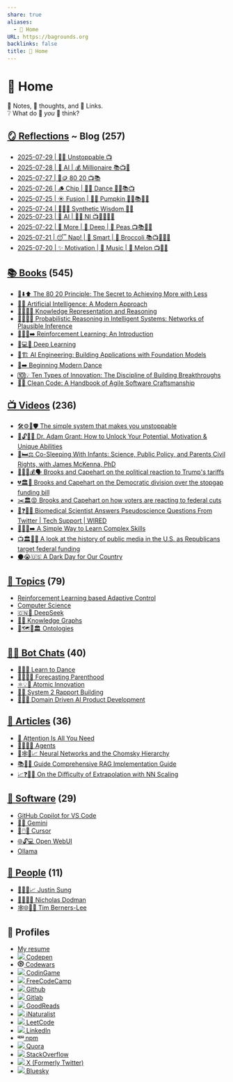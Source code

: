 ```yaml
---
share: true
aliases:
  - 🏡 Home
URL: https://bagrounds.org
backlinks: false
title: 🏡 Home
---
```

# 🏡 Home  
📑 Notes, 💭 thoughts, and 🔗 Links.  
❔ What do 🫵 _you_ 🤔 think?  
  
## [🪞 Reflections](./reflections/index.md) ~ Blog (257)  
- [2025-07-29 | 🚫🛑 Unstoppable 📺](./reflections/2025-07-29.md)  
- [2025-07-28 | 🤖 AI | 💰 Millionaire 📚📺📄](./reflections/2025-07-28.md)  
- [2025-07-27 | 🤏🪙 80 20 📺📚](./reflections/2025-07-27.md)  
- [2025-07-26 | 🪵 Chip | 💃🏼 Dance 🤖💬📚📺](./reflections/2025-07-26.md)  
- [2025-07-25 | ☀️ Fusion | 🍑🎃 Pumpkin 🤖💬📚👶🏼](./reflections/2025-07-25.md)  
- [2025-07-24 | 🤖🧙‍♂️ Synthetic Wisdom 🤖💬](./reflections/2025-07-24.md)  
- [2025-07-23 | 🤖 AI | 👶🏼 NI 📺📄🥇👶🏼](./reflections/2025-07-23.md)  
- [2025-07-22 | 🚀 More | 🤿 Deep | 🫛 Peas 📺📚👶🏼](./reflections/2025-07-22.md)  
- [2025-07-21 | 😴 Nap! | 🧠 Smart | 🥦 Broccoli 📚📺📰👶🏼](./reflections/2025-07-21.md)  
- [2025-07-20 | ✨ Motivation | 🎹 Music | 🍉 Melon 📺👶🏼](./reflections/2025-07-20.md)  
  
  
## [📚 Books](./books/index.md) (545)  
- [💯⬇️⬆️ The 80 20 Principle: The Secret to Achieving More with Less](./books/the-80-20-principle-the-secret-to-achieving-more-with-less.md)  
- [🤖🧠 Artificial Intelligence: A Modern Approach](./books/artificial-intelligence-a-modern-approach.md)  
- [🧠🔗🤔💡 Knowledge Representation and Reasoning](./books/knowledge-representation-and-reasoning.md)  
- [🎲🧮🧠🤖 Probabilistic Reasoning in Intelligent Systems: Networks of Plausible Inference](./books/probabilistic-reasoning-in-intelligent-systems.md)  
- [🤖➕🧠➡️ Reinforcement Learning: An Introduction](./books/reinforcement-learning-an-introduction.md)  
- [🧠💻🤖 Deep Learning](./books/deep-learning.md)  
- [🤖🏗️ AI Engineering: Building Applications with Foundation Models](./books/ai-engineering-building-applications-with-foundation-models.md)  
- [💃➡️ Beginning Modern Dance](./books/beginning-modern-dance.md)  
- [🔟💡 Ten Types of Innovation: The Discipline of Building Breakthroughs](./books/ten-types-of-innovation-the-discipline-of-building-breakthroughs.md)  
- [🧼💾 Clean Code: A Handbook of Agile Software Craftsmanship](./books/clean-code.md)  
  
  
## [📺 Videos](./videos/index.md) (236)  
- [🛠️⚙️🚀🛡️ The simple system that makes you unstoppable](./videos/the-simple-system-that-makes-you-unstoppable.md)  
- [🔑🔓🚀🌟 Dr. Adam Grant: How to Unlock Your Potential, Motivation & Unique Abilities](./videos/dr-adam-grant-how-to-unlock-your-potential-motivation-and-unique-abilities.md)  
- [👶🛏️⚖️ Co-Sleeping With Infants: Science, Public Policy, and Parents Civil Rights, with James McKenna, PhD](./videos/co-sleeping-with-infants-science-public-policy-and-parents-civil-rights-with-james-mckenna-phd.md)  
- [👨‍💼🛑💰🗣️ Brooks and Capehart on the political reaction to Trump's tariffs](./videos/brooks-and-capehart-on-the-political-reaction-to-trumps-tariffs.md)  
- [💔🏛️💸 Brooks and Capehart on the Democratic division over the stopgap funding bill](./videos/brooks-and-capehart-on-the-democratic-division-over-the-stopgap-funding-bill.md)  
- [✂️🏛️😡 Brooks and Capehart on how voters are reacting to federal cuts](./videos/brooks-and-capehart-on-how-voters-are-reacting-to-federal-cuts.md)  
- [🧫❓❌📱 Biomedical Scientist Answers Pseudoscience Questions From Twitter | Tech Support | WIRED](./videos/biomedical-scientist-answers-pseudoscience-questions-from-twitter-tech-support-wired.md)  
- [👶🧩🧠➡️ A Simple Way to Learn Complex Skills](./videos/a-simple-way-to-learn-complex-skills.md)  
- [📺🏛️💸🎯 A look at the history of public media in the U.S. as Republicans target federal funding](./videos/a-look-at-the-history-of-public-media-in-the-us-as-republicans-target-federal-funding.md)  
- [⚫😭🇺🇸 A Dark Day for Our Country](./videos/a-dark-day-for-our-country.md)  
  
  
## [🌌 Topics](./topics/index.md) (79)  
- [Reinforcement Learning based Adaptive Control](./topics/reinforcement-learning-based-adaptive-control.md)  
- [Computer Science](./topics/computer-science.md)  
- [🇨🇳🤖 DeepSeek](./topics/deepseek.md)  
- [🧠🌐 Knowledge Graphs](./topics/knowledge-graphs.md)  
- [🌳🗺️🔗🏛️ Ontologies](./topics/ontologies.md)  
  
  
## [🤖💬 Bot Chats](./bot-chats/index.md) (40)  
- [💃🕺🎶 Learn to Dance](./bot-chats/learn-to-dance.md)  
- [🤰⏰👶🔮 Forecasting Parenthood](./bot-chats/forecasting-parenthood.md)  
- [⚛️💡🚀 Atomic Innovation](./bot-chats/atomic-innovation.md)  
- [🧠🤝 System 2 Rapport Building](./bot-chats/system-2-rapport-building.md)  
- [🧩🏢🤖 Domain Driven AI Product Development](./bot-chats/domain-driven-ai-product-development.md)  
  
  
## [📄  Articles](./articles/index.md) (36)  
- [👀 Attention Is All You Need](./articles/attention-is-all-you-need.md)  
- [🕵️‍♀️💼👥 Agents](./articles/agents.md)  
- [🧠🕸️📜📈 Neural Networks and the Chomsky Hierarchy](./articles/neural-networks-and-the-chomsky-hierarchy.md)  
- [📚🧩🤖 Guide Comprehensive RAG Implementation Guide](./articles/comprehensive-rag-implementation-guide.md)  
- [📈❓📏🤖 On the Difficulty of Extrapolation with NN Scaling](./articles/on-the-difficulty-of-extrapolation-with-nn-scaling.md)  
  
  
## [💾 Software](./software/index.md) (29)  
- [GitHub Copilot for VS Code](./software/github-copilot-for-vs-code.md)  
- [🤖♊ Gemini](./software/gemini.md)  
- [🤖🖱️📍 Cursor](./software/cursor.md)  
- [🌐🔓💻 Open WebUI](./software/open-webui.md)  
- [Ollama](./software/ollama.md)  
  
  
## [👥 People](./people/index.md) (11)  
- [🧠👨‍🎓📈 Justin Sung](./people/justin-sung.md)  
- [🐕‍🦺🧠🐾 Nicholas Dodman](./people/nicholas-dodman.md)  
- [🕸️🌐👨‍💻 Tim Berners-Lee](./people/tim-berners-lee.md)  
  
  
## 🔗 Profiles  
- [My resume](./topics/my-resume.md)  
- <a href="http://codepen.io/bagrounds"><img style="height:1em; margin:0;" src="https://simpleicons.org/icons/codepen.svg"/> Codepen</a>  
- <a href="http://www.codewars.com/users/bagrounds"><img style="height:1em; margin:0;" src="https://raw.githubusercontent.com/bagrounds/icons/master/codewars.svg"/> Codewars</a>  
- <a href="https://www.codingame.com/profile/0d172b10ecb72b81c2bb2646e8be9d8a8930706"><img style="height:1em; margin:0;" src="https://simpleicons.org/icons/codingame.svg"/> CodinGame</a>  
- <a href="http://freecodecamp.com/bagrounds"><img style="height:1em; margin:0;" src="https://simpleicons.org/icons/freecodecamp.svg"/> FreeCodeCamp</a>  
- <a href="https://github.com/bagrounds"><img style="height:1em; margin:0;" src="https://simpleicons.org/icons/github.svg"/> Github</a>  
- <a href="http://gitlab.com/bagrounds"><img style="height:1em; margin:0;" src="https://simpleicons.org/icons/gitlab.svg"/> Gitlab</a>  
- <a href="http://goodreads.com/bagrounds"><img style="height:1em; margin:0;" src="https://simpleicons.org/icons/goodreads.svg"/> GoodReads</a>  
- <a href="https://www.inaturalist.org/people/8822063"><img style="height:1em; margin:0;" src="https://static.inaturalist.org/wiki_page_attachments/3154-original.png"/> iNaturalist</a>  
- <a href="https://leetcode.com/u/bagrounds"><img style="height:1em; margin:0;" src="https://simpleicons.org/icons/leetcode.svg"/> LeetCode</a>  
- <a href="https://linkedin.com/in/bagrounds"><img style="height:1em; margin:0;" src="https://simpleicons.org/icons/linkedin.svg"/> LinkedIn</a>  
- <a href="http://www.npmjs.com/~bagrounds"><img style="height:1em; margin:0;" src="https://raw.githubusercontent.com/bagrounds/icons/master/npm.svg"/> npm</a>  
- <a href="https://www.quora.com/profile/Bryan-Grounds"><img style="height:1em; margin:0;" src="https://simpleicons.org/icons/quora.svg"/> Quora</a>  
- <a href="http://stackoverflow.com/users/2081363/bagrounds"><img style="height:1em; margin:0;" src="https://simpleicons.org/icons/stackoverflow.svg"/> StackOverflow</a>  
- <a href="https://twitter.com/bagrounds"><img style="height:1em; margin:0;" src="https://simpleicons.org/icons/x.svg"/> X (Formerly Twitter)</a>  
- <a href="https://bsky.app/profile/bagrounds.bsky.social"><img style="height:1em; margin:0;" src="https://simpleicons.org/icons/bluesky.svg"/> Bluesky</a>  
